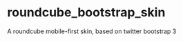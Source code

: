 roundcube_bootstrap_skin
========================

A roundcube mobile-first skin, based on twitter bootstrap 3
